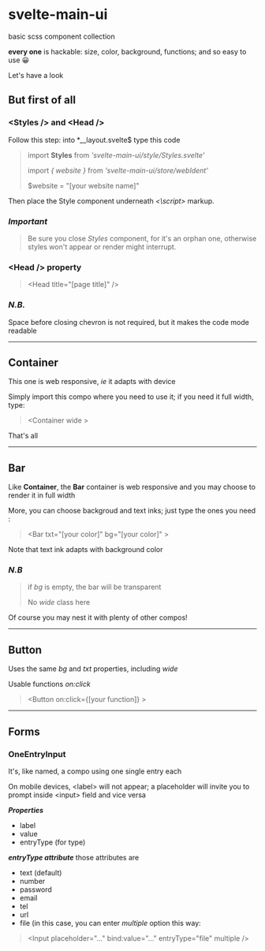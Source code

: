 # svelte-main-ui

basic scss component collection

**every one** is hackable: size, color, background, functions; and so easy to use 😀

Let's have a look

## But first of all

### \<Styles \/\> and \<Head \/\>

Follow this step: into *__layout.svelte$ type this code

> import **Styles** from *'svelte-main-ui/style/Styles.svelte'*
>
> import *{ website }* from *'svelte-main-ui/store/webIdent'*
>
> $website = "\[your website name\]"

Then place the Style component underneath *\<\script\>* markup.

### *Important*

> Be sure you close *Styles* component, for it's an orphan one, otherwise styles won't appear or render might interrupt.

### \<Head \/\> property

> \<Head title="\[page title\]" \/\>

### *N.B.*

Space before closing chevron is not required, but it makes the code mode readable

___

## Container

This one is web responsive, *ie* it adapts with device

Simply import this compo where you need to use it; if you need it full width, type:

> \<Container wide \>

That's all

___

## Bar

Like **Container**, the **Bar** container is web responsive and you may choose to render it in full width

More, you can choose backgroud and text inks; just type the ones you need :

> \<Bar txt="\[your color\]" bg="\[your color\]"  \>

Note that text ink adapts with background color

### *N.B*

> if *bg* is empty, the bar will be transparent
>
> No *wide* class here

Of course you may nest it with plenty of other compos!

___

## Button

Uses the same *bg* and *txt* properties, including *wide*

Usable functions *on:click*

> \<Button on:click=\{\[your function\]\} \>

___

## Forms

### OneEntryInput

It's, like named, a compo using one single entry each

On mobile devices, \<label\> will not appear; a placeholder will invite you to prompt inside \<input\> field and vice versa

***Properties***

- label
- value
- entryType (for type)


***entryType attribute***
those attributes are

- text (default)
- number
- password
- email
- tel
- url
- file (in this case, you can enter *multiple* option this way:

> \<Input placeholder="..." bind:value="..." entryType="file" multiple  \/\>


